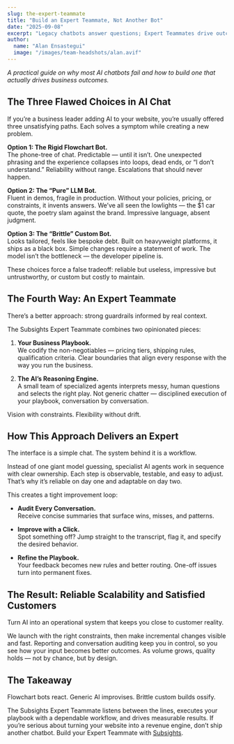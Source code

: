 ```yaml
---
slug: the-expert-teammate
title: "Build an Expert Teammate, Not Another Bot"
date: "2025-09-08"
excerpt: "Legacy chatbots answer questions; Expert Teammates drive outcomes. See how Subsights Teammates interpret intent, stay on-brand, and turn support into revenue."
author:
  name: "Alan Ensastegui"
  image: "/images/team-headshots/alan.avif"
---
```

*A practical guide on why most AI chatbots fail and how to build one that actually drives business outcomes.*

## The Three Flawed Choices in AI Chat
If you’re a business leader adding AI to your website, you’re usually offered three unsatisfying paths. Each solves a symptom while creating a new problem.

**Option 1: The Rigid Flowchart Bot.**  
The phone-tree of chat. Predictable — until it isn’t. One unexpected phrasing and the experience collapses into loops, dead ends, or “I don’t understand.” Reliability without range. Escalations that should never happen.

**Option 2: The “Pure” LLM Bot.**  
Fluent in demos, fragile in production. Without your policies, pricing, or constraints, it invents answers. We’ve all seen the lowlights — the $1 car quote, the poetry slam against the brand. Impressive language, absent judgment.

**Option 3: The “Brittle” Custom Bot.**  
Looks tailored, feels like bespoke debt. Built on heavyweight platforms, it ships as a black box. Simple changes require a statement of work. The model isn’t the bottleneck — the developer pipeline is.

These choices force a false tradeoff: reliable but useless, impressive but untrustworthy, or custom but costly to maintain.

## The Fourth Way: An Expert Teammate
There’s a better approach: strong guardrails informed by real context.

The Subsights Expert Teammate combines two opinionated pieces:

1. **Your Business Playbook.**  
   We codify the non-negotiables — pricing tiers, shipping rules, qualification criteria. Clear boundaries that align every response with the way you run the business.

2. **The AI’s Reasoning Engine.**  
   A small team of specialized agents interprets messy, human questions and selects the right play. Not generic chatter — disciplined execution of your playbook, conversation by conversation.

Vision with constraints. Flexibility without drift.

## How This Approach Delivers an Expert
The interface is a simple chat. The system behind it is a workflow.

Instead of one giant model guessing, specialist AI agents work in sequence with clear ownership. Each step is observable, testable, and easy to adjust. That’s why it’s reliable on day one and adaptable on day two.

This creates a tight improvement loop:

- **Audit Every Conversation.**  
  Receive concise summaries that surface wins, misses, and patterns.

- **Improve with a Click.**  
  Spot something off? Jump straight to the transcript, flag it, and specify the desired behavior.

- **Refine the Playbook.**  
  Your feedback becomes new rules and better routing. One-off issues turn into permanent fixes.

## The Result: Reliable Scalability and Satisfied Customers
Turn AI into an operational system that keeps you close to customer reality.

We launch with the right constraints, then make incremental changes visible and fast. Reporting and conversation auditing keep you in control, so you see how your input becomes better outcomes. As volume grows, quality holds — not by chance, but by design.

## The Takeaway
Flowchart bots react. Generic AI improvises. Brittle custom builds ossify.

The Subsights Expert Teammate listens between the lines, executes your playbook with a dependable workflow, and drives measurable results. If you’re serious about turning your website into a revenue engine, don’t ship another chatbot. Build your Expert Teammate with [Subsights](https://www.subsights.com).
